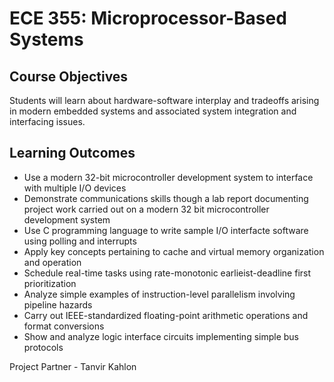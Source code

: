 # ECE 355: Microprocessor-Based Systems

## Course Objectives
Students will learn about hardware-software interplay and tradeoffs arising in modern embedded systems and associated system integration and interfacing issues.

## Learning Outcomes

* Use a modern 32-bit microcontroller development system to interface with multiple I/O devices
* Demonstrate communications skills though a lab report documenting project work carried out on a modern 32 bit microcontroller development system
* Use C programming language to write sample I/O interfacte software using polling and interrupts
* Apply key concepts pertaining to cache and virtual memory organization and operation
* Schedule real-time tasks using rate-monotonic earlieist-deadline first prioritization
* Analyze simple examples of instruction-level parallelism involving pipeline hazards
* Carry out IEEE-standardized floating-point arithmetic operations and format conversions
* Show and analyze logic interface circuits implementing simple bus protocols

Project Partner - Tanvir Kahlon

